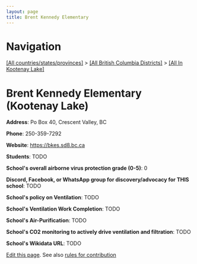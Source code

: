 ```yaml
---
layout: page
title: Brent Kennedy Elementary
---
```

# Navigation

[[All countries/states/provinces]](../../..) > [[All British Columbia Districts]](../..) > [[All In Kootenay Lake]](..)

# Brent Kennedy Elementary (Kootenay Lake)

**Address**: Po Box 40, Crescent Valley, BC

**Phone**: 250-359-7292

**Website**: <https://bkes.sd8.bc.ca>

**Students**: TODO

**School's overall airborne virus protection grade (0-5)**: 0

**Discord, Facebook, or WhatsApp group for discovery/advocacy for THIS school**: TODO

**School's policy on Ventilation**: TODO

**School's Ventilation Work Completion**: TODO

**School's Air-Purification**: TODO

**School's CO2 monitoring to actively drive ventilation and filtration**: TODO

**School's Wikidata URL**: TODO


[Edit this page](https://github.com/ventilate-schools/BC/edit/main/./Kootenay_Lake/Brent_Kennedy_Elementary.md). See also [rules for contribution](../../../contribution-rules/)
